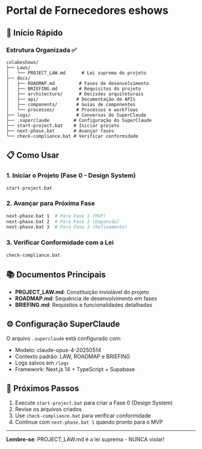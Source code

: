 # Portal de Fornecedores eshows

## 🚀 Início Rápido

### Estrutura Organizada ✅
```
colabeshows/
├── Laws/
│   └── PROJECT_LAW.md      # Lei suprema do projeto
├── docs/
│   ├── ROADMAP.md         # Fases de desenvolvimento
│   ├── BRIEFING.md        # Requisitos do projeto
│   ├── architecture/      # Decisões arquiteturais
│   ├── api/              # Documentação de APIs
│   ├── components/       # Guias de componentes
│   └── processes/        # Processos e workflows
├── logs/                 # Conversas do SuperClaude
├── .superclaude         # Configuração do SuperClaude
├── start-project.bat    # Iniciar projeto
├── next-phase.bat       # Avançar fases
└── check-compliance.bat # Verificar conformidade
```

## 📋 Como Usar

### 1. Iniciar o Projeto (Fase 0 - Design System)
```bash
start-project.bat
```

### 2. Avançar para Próxima Fase
```bash
next-phase.bat 1  # Para Fase 1 (MVP)
next-phase.bat 2  # Para Fase 2 (Expansão)
next-phase.bat 3  # Para Fase 3 (Refinamento)
```

### 3. Verificar Conformidade com a Lei
```bash
check-compliance.bat
```

## 📚 Documentos Principais

- **PROJECT_LAW.md**: Constituição inviolável do projeto
- **ROADMAP.md**: Sequência de desenvolvimento em fases
- **BRIEFING.md**: Requisitos e funcionalidades detalhadas

## ⚙️ Configuração SuperClaude

O arquivo `.superclaude` está configurado com:
- Modelo: claude-opus-4-20250514
- Contexto padrão: LAW, ROADMAP e BRIEFING
- Logs salvos em `/logs`
- Framework: Next.js 14 + TypeScript + Supabase

## 🎯 Próximos Passos

1. Execute `start-project.bat` para criar a Fase 0 (Design System)
2. Revise os arquivos criados
3. Use `check-compliance.bat` para verificar conformidade
4. Continue com `next-phase.bat 1` quando pronto para o MVP

---

**Lembre-se**: PROJECT_LAW.md é a lei suprema - NUNCA violar!